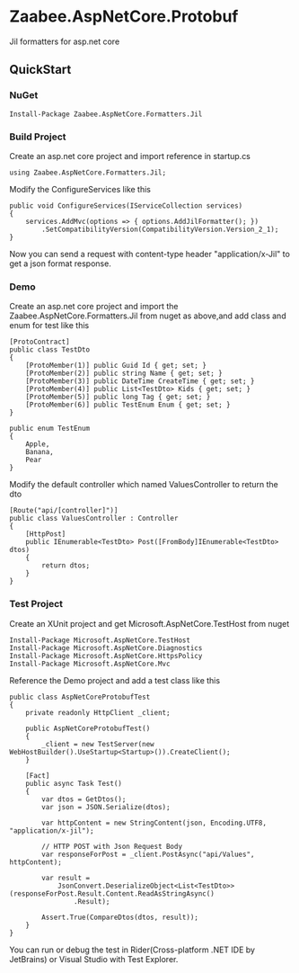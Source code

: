 # Zaabee.AspNetCore.Protobuf

Jil formatters for asp.net core

## QuickStart

### NuGet

    Install-Package Zaabee.AspNetCore.Formatters.Jil

### Build Project

Create an asp.net core project and import reference in startup.cs

```CSharp
using Zaabee.AspNetCore.Formatters.Jil;
```

Modify the ConfigureServices like this

```CSharp
public void ConfigureServices(IServiceCollection services)
{
    services.AddMvc(options => { options.AddJilFormatter(); })
        .SetCompatibilityVersion(CompatibilityVersion.Version_2_1);
}
```

Now you can send a request with content-type header "application/x-Jil" to get a json format response.

### Demo

Create an asp.net core project and import the Zaabee.AspNetCore.Formatters.Jil from nuget as above,and add class and enum for test like this

```CSharp
[ProtoContract]
public class TestDto
{
    [ProtoMember(1)] public Guid Id { get; set; }
    [ProtoMember(2)] public string Name { get; set; }
    [ProtoMember(3)] public DateTime CreateTime { get; set; }
    [ProtoMember(4)] public List<TestDto> Kids { get; set; }
    [ProtoMember(5)] public long Tag { get; set; }
    [ProtoMember(6)] public TestEnum Enum { get; set; }
}

public enum TestEnum
{
    Apple,
    Banana,
    Pear
}
```

Modify the default controller which named ValuesController to return the dto

```CSharp
[Route("api/[controller]")]
public class ValuesController : Controller
{
    [HttpPost]
    public IEnumerable<TestDto> Post([FromBody]IEnumerable<TestDto> dtos)
    {
        return dtos;
    }
}
```

### Test Project

Create an XUnit project and get Microsoft.AspNetCore.TestHost from nuget

    Install-Package Microsoft.AspNetCore.TestHost
    Install-Package Microsoft.AspNetCore.Diagnostics
    Install-Package Microsoft.AspNetCore.HttpsPolicy
    Install-Package Microsoft.AspNetCore.Mvc

Reference the Demo project and add a test class like this

```CSharp
public class AspNetCoreProtobufTest
{
    private readonly HttpClient _client;

    public AspNetCoreProtobufTest()
    {
        _client = new TestServer(new WebHostBuilder().UseStartup<Startup>()).CreateClient();
    }

    [Fact]
    public async Task Test()
    {
        var dtos = GetDtos();
        var json = JSON.Serialize(dtos);

        var httpContent = new StringContent(json, Encoding.UTF8, "application/x-jil");

        // HTTP POST with Json Request Body
        var responseForPost = _client.PostAsync("api/Values", httpContent);

        var result =
            JsonConvert.DeserializeObject<List<TestDto>>(responseForPost.Result.Content.ReadAsStringAsync()
                .Result);

        Assert.True(CompareDtos(dtos, result));
    }
}
```

You can run or debug the test in Rider(Cross-platform .NET IDE by JetBrains) or Visual Studio with Test Explorer.
